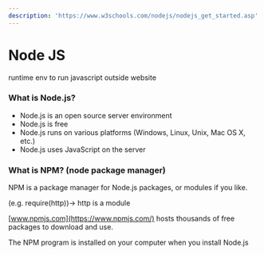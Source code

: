 ```yaml
---
description: 'https://www.w3schools.com/nodejs/nodejs_get_started.asp'
---
```


# Node JS

runtime env to run javascript outside website 

### What is Node.js?

* Node.js is an open source server environment
* Node.js is free
* Node.js runs on various platforms \(Windows, Linux, Unix, Mac OS X, etc.\)
* Node.js uses JavaScript on the server



### What is NPM? \(node package manager\) 

NPM is a package manager for Node.js packages, or modules if you like.  

\(e.g. require\(http\)\)-&gt; http is a module

[www.npmjs.com](https://www.npmjs.com/) hosts thousands of free packages to download and use.

The NPM program is installed on your computer when you install Node.js  


